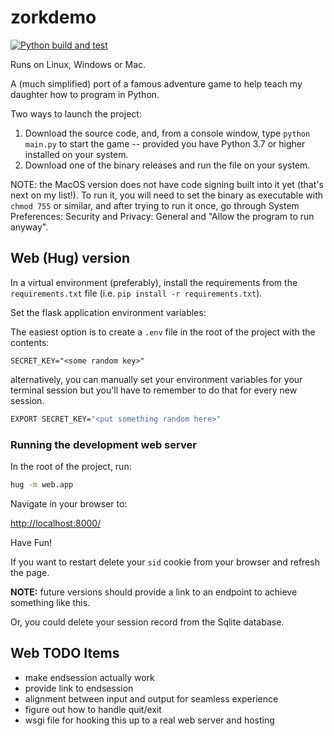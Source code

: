 # zorkdemo

[![Python build and test](https://github.com/bcorfman/zorkdemo/actions/workflows/build-test.yml/badge.svg)](https://github.com/bcorfman/zorkdemo/actions/workflows/build-test.yml)

Runs on Linux, Windows or Mac.

A (much simplified) port of a famous adventure game to help teach my daughter how to program in Python.

Two ways to launch the project:

1. Download the source code, and, from a console window, type `python main.py` to start the game -- provided you have Python 3.7 or higher installed on your system.
2. Download one of the binary releases and run the file on your system.

NOTE: the MacOS version does not have code signing built into it yet (that's next on my list!). To run it, you will need to set the binary as executable with `chmod 755` or similar, and after trying to run it once, go through System Preferences: Security and Privacy: General and "Allow the program to run anyway".

## Web (Hug) version

In a virtual environment (preferably), install the requirements from the `requirements.txt` file (i.e. `pip install -r requirements.txt`).

Set the flask application environment variables:

The easiest option is to create a `.env` file in the root of the project with the contents:

```config
SECRET_KEY="<some random key>"
```

alternatively, you can manually set your environment variables for your terminal session but you'll have to remember to do that for every new session.

```sh
EXPORT SECRET_KEY="<put something random here>"
```

### Running the development web server

In the root of the project, run:

```sh
hug -m web.app
```

Navigate in your browser to:

[http://localhost:8000/](http://localhost:8000/)

Have Fun!

If you want to restart delete your `sid` cookie from your browser and refresh the page.

**NOTE:** future versions should provide a link to an endpoint to achieve something like this.

Or, you could delete your session record from the Sqlite database.

## Web TODO Items

- make endsession actually work
- provide link to endsession
- alignment between input and output for seamless experience
- figure out how to handle quit/exit
- wsgi file for hooking this up to a real web server and hosting
